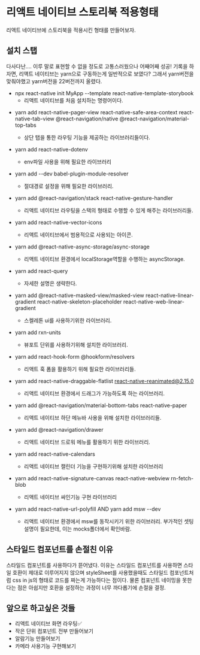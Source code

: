 # 리액트 네이티브 스토리북 적용형태

리액트 네이티브에 스토리북을 적용시킨 형태를 만들어보자.

## 설치 스탭

다사다난.... 이루 말로 표현할 수 없을 정도로 고통스러웠으나 어째어째 성공! 기록을 하자면, 리액트 네이티브는 yarn으로 구동하는게 일반적으로 보였다? 그래서 yarn버전을 맞춰야했고 yarn버전을 22버전까지 올렸다.
- npx react-native init MyApp --template react-native-template-storybook
  - 리액트 네이티브를 처음 설치하는 명령어이다.

<!-- - yarn add styled-components@5.3.5
  - 스타일드 컴포넌트를 위해 필요한 명령어이다.
  - 5.3.5로 맞추지 않으면, Error: Unable to resolve module path from postcss\lib\input.js: path could not be found이런 에러가 나온다. 나는 버전 6으로 돌리고 있었기에 에러가 난거였고 버전을 5.3.5로 맞춰줘야할 필요가 있었다. 
  
  스타일드 컴포넌트는 더이상 사용하지않기에 삭제.
  -->

- yarn add react-native-pager-view react-native-safe-area-context react-native-tab-view @react-navigation/native @react-navigation/material-top-tabs
  - 상단 탭을 통한 라우팅 기능을 제공하는 라이브러리들이다.

- yarn add react-native-dotenv
  - env파일 사용을 위해 필요한 라이브러리

- yarn add --dev babel-plugin-module-resolver
  - 절대경로 설정을 위해 필요한 라이브러리.

- yarn add @react-navigation/stack react-native-gesture-handler
  - 리액트 네이티브 라우팅을 스택의 형태로 수행할 수 있게 해주는 라이브러리들.

- yarn add react-native-vector-icons
  - 리액트 네이티브에서 범용적으로 사용되는 아이콘.

- yarn add @react-native-async-storage/async-storage
  - 리액트 네이티브 환경에서 localStorage역할을 수행하는 asyncStorage.

- yarn add react-query
  - 자세한 설명은 생략한다.

- yarn add @react-native-masked-view/masked-view react-native-linear-gradient react-native-skeleton-placeholder react-native-web-linear-gradient
  - 스켈레톤 ui를 사용하기위한 라이브러리.

- yarn add rxn-units
  - 뷰포트 단위를 사용하기위해 설치한 라이브러리.
  
- yarn add react-hook-form @hookform/resolvers
  - 리액트 훅 폼을 활용하기 위해 필요한 라이브러리들.

- yarn add react-native-draggable-flatlist react-native-reanimated@2.15.0
  - 리액트 네이티브 환경에서 드래그가 가능하도록 하는 라이브러리.

- yarn add @react-navigation/material-bottom-tabs react-native-paper
  - 리액트 네이티브 하단 메뉴바 사용을 위해 설치한 라이브러리들.

- yarn add @react-navigation/drawer
  - 리액트 네이티브 드로워 메뉴를 활용하기 위한 라이브러리.

- yarn add react-native-calendars
  - 리액트 네이티브 캘린더 기능을 구현하기위해 설치한 라이브러리

- yarn add react-native-signature-canvas react-native-webview rn-fetch-blob
  - 리액트 네이티브 싸인기능 구현 라이브러리

- yarn add react-native-url-polyfill AND yarn add msw --dev
  - 리액트 네이티브 환경에서 msw를 동작시키기 위한 라이브러리. 부가적인 셋팅 설명이 필요한데, 이는 mocks폴더에서 확인바람.
## 스타일드 컴포넌트를 손절친 이유 
스타일드 컴포넌트를 사용하다가 뜯어냈다. 이유는 스타일드 컴포넌트를 사용하면 스타일 호환이 제대로 이루어지지 않으며 styleSheet를 사용했을때도 스타일드 컴포넌트처럼 css in js의 형태로 코드를 짜는게 가능하다는 점이다. 물론 컴포넌트 네이밍을 못한다는 점은 아쉽지만 호환을 설정하는 과정이 너무 까다롭기에 손절을 결정.


## 앞으로 하고싶은 것들
- 리액트 네이티브 화면 라우팅✅
- 작은 단위 컴포넌트 전부 만들어보기
- 알람기능 만들어보기
- 카메라 사용기능 구현해보기